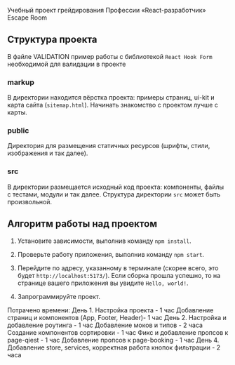 Учебный проект грейдирования Профессии «React-разработчик» Escape Room

## Структура проекта

В файле VALIDATION пример работы с библиотекой `React Hook Form` необходимой для валидации в проекте

### markup

В директории находится вёрстка проекта: примеры страниц, ui-kit и карта сайта (`sitemap.html`). Начинать знакомство с проектом лучше с карты.

### public

Директория для размещения статичных ресурсов (шрифты, стили, изображения и так далее).

### src

В директории размещается исходный код проекта: компоненты, файлы с тестами, модули и так далее. Структура директории `src` может быть произвольной.

## Алгоритм работы над проектом

1. Установите зависимости, выполнив команду `npm install`.

2. Проверьте работу приложения, выполнив команду `npm start`.

3. Перейдите по адресу, указанному в терминале (скорее всего, это будет `http://localhost:5173/`). Если сборка прошла успешно, то на странице вашего приложения вы увидите `Hello, world!`.

4. Запрограммируйте проект.

Потрачено времени:
День 1.
Настройка проекта - 1 час
Добавление страниц и компонентов (App, Footer, Header)- 1 час
День 2.
Настройка и добавление роутинга - 1 час
Добавление моков и типов - 2 часа
Создание компонентов сортировки -  1 час
Фикс и добавление пропсов к page-qiest - 1 час 
Добавление пропсов к page-booking - 1 час
День 4.
Добавление store, services, корректная работа кнопок фильтрации - 2 часа